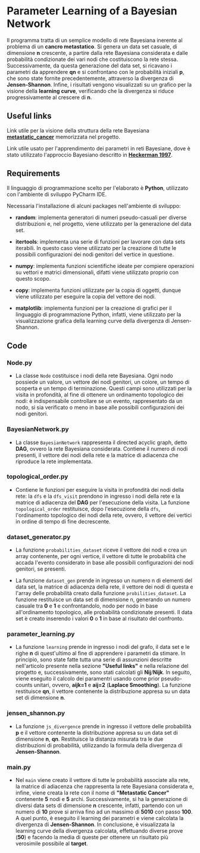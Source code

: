 # Parameter Learning of a Bayesian Network
Il programma tratta di un semplice modello di rete Bayesiana inerente al problema di un **cancro metastatico**. Si genera un data set casuale, di dimensione **n** crescente, a partire dalla rete Bayesiana considerata e dalle probabilità condizionate dei vari nodi che costituiscono la rete stessa. Successivamente, da questa generazione del data set, si ricavano i parametri da apprendere **qn** e si confrontano con le probabilità iniziali **p**, che sono state fornite precedentemente, attraverso la divergenza di **Jensen-Shannon**. Infine, i risultati vengono visualizzati su un grafico per la visione della **learning curve**, verificando che la divergenza si riduce progressivamente al crescere di **n**.


## Useful links

Link utile per la visione della struttura della rete Bayesiana [**metastatic_cancer**](https://github.com/luigi25/EsameAI/blob/master/Project%20AI/Metastatic%20Cancer/metastic_cancer.bn) memorizzata nel progetto.

Link utile usato per l'apprendimento dei parametri in reti Bayesiane, dove è stato utilizzato l'approccio Bayesiano descritto in [**Heckerman 1997**](http://machinelearning102.pbworks.com/f/Tutorial-BayesianNetworks.pdf).


## Requirements

Il linguaggio di programmazione scelto per l'elaborato è **Python**, utilizzato con l'ambiente di sviluppo PyCharm IDE.

Necessaria l'installazione di alcuni packages nell'ambiente di sviluppo:

* **random**: implementa generatori di numeri pseudo-casuali per diverse distribuzioni e, nel progetto, viene utilizzato per la generazione del data set.
        
* **itertools**: implementa una serie di funzioni per lavorare con data sets iterabili. In questo caso viene utilizzato per la creazione di tutte le possibili configurazioni dei nodi genitori del vertice in questione.
        
* **numpy**: implementa funzioni scientifiche ideate per compiere operazioni su vettori e matrici dimensionali, difatti viene utilizzato proprio con questo scopo.
        
* **copy**: implementa funzioni utilizzate per la copia di oggetti, dunque viene utilizzato per eseguire la copia del vettore dei nodi.
        
* **matplotlib**: implementa funzioni per la creazione di grafici per il linguaggio di programmazione Python, infatti, viene utilizzato per la visualizzazione grafica della learning curve della divergenza di Jensen-Shannon.


## Code

### Node.py
        
* La classe `Node` costituisce i nodi della rete Bayesiana. Ogni nodo possiede un valore, un vettore dei nodi genitori, un colore, un tempo di scoperta e un tempo di terminazione. Questi campi sono utilizzati per la visita in profondità, al fine di ottenere un ordinamento topologico dei nodi: è indispensabile controllare se un evento, rappresentato da un nodo, si sia verificato o meno in base alle possibili configurazioni dei nodi genitori.

### BayesianNetwork.py

* La classe `BayesianNetwork` rappresenta il directed acyclic graph, detto **DAG**, ovvero la rete Bayesiana considerata. Contiene il numero di nodi presenti, il vettore dei nodi della rete e la matrice di adiacenza che riproduce la rete implementata.

### topological_order.py

* Contiene le funzioni per eseguire la visita in profondità dei nodi della rete: la `dfs` e la `dfs_visit` prendono in ingresso i nodi della rete e la matrice di adiacenza del **DAG** per l'esecuzione della visita. La funzione `topological_order` restituisce, dopo l'esecuzione della `dfs`, l'ordinamento topologico dei nodi della rete, ovvero, il vettore dei vertici in ordine di tempo di fine decrescente.
        
### dataset_generator.py

* La funzione `probabilities_dataset` riceve il vettore dei nodi e crea un array contenente, per ogni vertice, il vettore di tutte le probabilità che accada l'evento considerato in base alle possibili configurazioni dei nodi genitori, se presenti.
       
* La funzione `dataset_gen` prende in ingresso un numero n di elementi del data set, la matrice di adiacenza della rete, il vettore dei nodi di questa e l'array delle probabilità creato dalla funzione `probilities_dataset`. La funzione restituisce un data set di dimensione n, generando un numero casuale tra **0** e **1** e confrontandolo, nodo per nodo in base all'ordinamento topologico, alle probabilità condizionate presenti. Il data set è creato inserendo i valori **0** o **1** in base al risultato del confronto.
       
### parameter_learning.py

* La funzione `learning` prende in ingresso i nodi del grafo, il data set e le righe **n** di quest'ultimo al fine di apprendere i parametri da stimare. In principio, sono state fatte tutta una serie di assunzioni descritte nell'articolo presente nella sezione **"Useful links"** e nella relazione del progetto e, successivamente, sono stati calcolati gli **Nij**/**Nijk**. In seguito, viene eseguito il calcolo dei paramentri usando come prior pseudo-counts unitari, ovvero, **aijk=1** e **aij=2** (**Laplace Smoothing**). La funzione restituisce **qn**, il vettore contenente la distribuzione appresa su un data set di dimensione **n**.
        
### jensen_shannon.py
        
* La funzione `js_divergence` prende in ingresso il vettore delle probabilità **p** e il vettore contenente la distribuzione appresa su un data set di dimensione **n**, **qn**. Restituisce la distanza misurata tra le due distribuzioni di probabilità, utilizzando la formula della divergenza di **Jensen-Shannon**.
        
### main.py

* Nel `main` viene creato il vettore di tutte le probabilità associate alla rete, la matrice di adiacenza che rappresenta la rete Bayesiana considerata e, infine, viene creata la rete con il nome di **"Metastatic Cancer"** contenente **5** nodi e **5** archi. Successivamente, si ha la generazione di diversi data sets di dimensione **n** crescente, infatti, partendo con un numero di **10** prove si arriva fino ad un massimo di **5010** con passo **100**. A quel punto, è eseguito il learning dei parametri e viene calcolata la divergenza di **Jensen-Shannon**. In conclusione, è visualizzata la learning curve della divergenza calcolata, effettuando diverse prove (**50**) e facendo la media di queste per ottenere un risultato più verosimile possibile al **target**.
